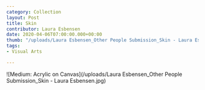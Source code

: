 ```yaml
---
category: Collection
layout: Post
title: Skin
contributor: Laura Esbensen
date: 2020-04-06T07:00:00.000+00:00
thumb: "/uploads/Laura Esbensen_Other People Submission_Skin - Laura Esbensen.jpg"
tags: 
- Visual Arts

---
```

![Medium: Acrylic on Canvas](/uploads/Laura Esbensen_Other People Submission_Skin - Laura Esbensen.jpg)